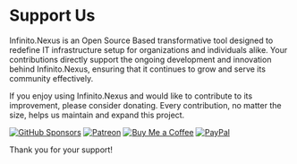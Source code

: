 # Support Us

Infinito.Nexus is an Open Source Based transformative tool designed to redefine IT infrastructure setup for organizations and individuals alike. Your contributions directly support the ongoing development and innovation behind Infinito.Nexus, ensuring that it continues to grow and serve its community effectively.

If you enjoy using Infinito.Nexus and would like to contribute to its improvement, please consider donating. Every contribution, no matter the size, helps us maintain and expand this project.

[![GitHub Sponsors](https://img.shields.io/badge/Sponsor-GitHub%20Sponsors-blue?logo=github)](https://github.com/sponsors/kevinveenbirkenbach) [![Patreon](https://img.shields.io/badge/Support-Patreon-orange?logo=patreon)](https://www.patreon.com/c/kevinveenbirkenbach) [![Buy Me a Coffee](https://img.shields.io/badge/Buy%20me%20a%20Coffee-Funding-yellow?logo=buymeacoffee)](https://buymeacoffee.com/kevinveenbirkenbach) [![PayPal](https://img.shields.io/badge/Donate-PayPal-blue?logo=paypal)](https://s.veen.world/paypaldonate)

Thank you for your support!
